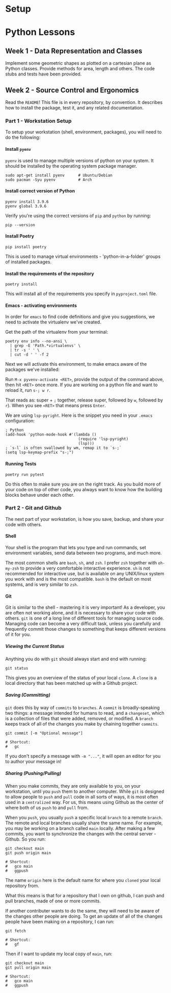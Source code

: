 # Setup

# Python Lessons

## Week 1 - Data Representation and Classes

Implement some geometric shapes as plotted on a cartesian plane as
Python classes. Provide methods for area, length and others. The code
stubs and tests have been provided.

## Week 2 - Source Control and Ergonomics

Read the `README`! This file is in every repository, by convention. It
describes how to install the package, test it, and any related
documentation.

### Part 1 - Workstation Setup

To setup your workstation (shell, environment, packages), you will need
to do the following:

#### Install `pyenv`

`pyenv` is used to manage multiple versions of python on your system. It
should be installed by the operating system package manager.

```
sudo apt-get install pyenv      # Ubuntu/Debian
sudo pacman -Syu pyenv          # Arch
```

#### Install correct version of Python

```
pyenv install 3.9.6
pyenv global 3.9.6
```

Verify you're using the correct versions of `pip` and `python` by
running:

```
pip --version
```

#### Install Poetry

```
pip install poetry
```

This is used to manage virtual environments - 'python-in-a-folder'
groups of installed packages.

#### Install the requirements of the repository

```
poetry install
```

This will install all of the requirements you specify in
`pyproject.toml` file.

#### Emacs - activating environments

In order for `emacs` to find code definitions and give you
suggestions, we need to activate the virtualenv we've created.

Get the path of the virtualenv from your terminal:

```
poetry env info --no-ansi \
  | grep -E 'Path.*virtualenvs' \
  | tr -s ' ' \
  | cut -d ' ' -f 2
```

Next we will activate this environment, to make emacs aware of the
packages we've installed:

Run `M-x pyvenv-activate <RET>`, provide the output of the command
above, then hit `<RET>` once more. If you are working on a python file
and want to reload it, run `s-; w r`.

That reads as: super + `;` together, release super, followed by `w`,
followed by `r`). When you see `<RET>` that means press `Enter`.

We are using `lsp-pyright`. Here is the snippet you need in your
`.emacs` configuration:

```
; Python
(add-hook 'python-mode-hook #'(lambda ()
                                (require 'lsp-pyright)
                                (lsp)))
; `s-l` is often swallowed by wm, remap it to `s-;`
(setq lsp-keymap-prefix "s-;")
```

#### Running Tests

```
poetry run pytest
```

Do this often to make sure you are on the right track. As you build more
of your code on top of other code, you always want to know how the
building blocks behave under each other.

### Part 2 - Git and Github

The next part of your workstation, is how you save, backup, and share
your code with others.

#### Shell

Your shell is the program that lets you type and run commands, set
environment variables, send data between two programs, and much
more.

The most common shells are `bash`, `sh`, and `zsh`. I prefer `zsh`
together with `oh-my-zsh` to provide a very comfortable interactive
experience. `sh` is not recommended for interactive use, but is
available on any UNIX/linux system you work with and is the most
compatible. `bash` is the default on most systems, and is very similar
to `zsh`.

#### Git

Git is similar to the shell - mastering it is very important! As a
developer, you are often not working alone, and it is necessary to share
your code with others. `git` is one of a long line of different tools
for managing source code. Managing code can become a very difficult
task, unless you carefully and frequently commit those changes to
something that keeps different versions of it for you.

##### Viewing the Current Status

Anything you do with `git` should always start and end with running:

```
git status
```

This gives you an overview of the status of your local `clone`. A
`clone` is a local directory that has been matched up with a Github
project.

##### Saving (Committing)

`git` does this by way of `commits` to `branches`. A `commit` is
broadly-speaking two things: a message intended for humans to read, and
a `changeset`, which is a collection of files that were added, removed,
or modified. A `branch` keeps track of all of the changes you make by
chaining together `commits`.

```
git commit [-m "Optional message"]

# Shortcut:
#   gc
```

If you don't specify a message with `-m "..."`, it will open an editor
for you to author your message in!

##### Sharing (Pushing/Pulling)

When you make commits, they are only available to you, on your
workstation, until you `push` them to another computer. While `git` is
designed to allow people to `push` and `pull` code in all sorts of ways,
it is most often used in a `centralized` way. For us, this means using
Github as the center of where both of us `push` to and `pull` from.

When you `push`, you usually `push` a specific local `branch` to a
remote `branch`. The remote and local branches usually share the same
name. For example, you may be working on a branch called `main`
locally. After making a few commits, you want to synchronize the changes
with the central server - Github. So you run:

```
git checkout main
git push origin main

# Shortcut:
#   gco main
#   ggpush
```

The name `origin` here is the default name for where you `cloned` your
local repository from.

What this means is that for a repository that I own on github, I can
push and pull branches, made of one or more commits.

If another contributer wants to do the same, they will need to be aware
of the changes other people are doing. To get an update of all of the
changes people have been making on a repository, I can run:

```
git fetch

# Shortcut:
#   gf
```

Then if I want to update my local copy of `main`, run:

```
git checkout main
git pull origin main

# Shortcut:
#   gco main
#   ggpush
```
